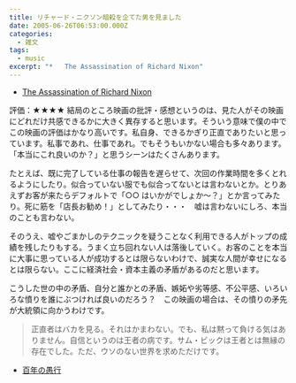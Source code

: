 ```yaml
---
title: リチャード・ニクソン暗殺を企てた男を見ました
date: 2005-06-26T06:53:00.000Z
categories:
  - 雑文
tags:
  - music
excerpt: "*   The Assassination of Richard Nixon"
---
```


- [The Assassination of Richard Nixon](http://www.wisepolicy.com/the_assassination_of_richard_nixon/)

評価：★★★★
結局のところ映画の批評・感想というのは、見た人がその映画にどれだけ共感できるかに大きく異存すると思います。そういう意味で僕の中でこの映画の評価はかなり高いです。私自身、できるかぎり正直でありたいと思っています。私事であれ、仕事であれ。でもそうもいかない場合も多々あります。「本当にこれ良いのか？」と思うシーンはたくさんあります。

たとえば、既に完了している仕事の報告を遅らせて、次回の作業時間を多くとれるようにしたり。似合っていない服でも似合ってないとは言わないとか。とりあえずお客が来たらデフォルトで「○○ はいかがでしょか〜？」とか言ってみたり。死に筋を「店長お勧め！」としてみたり・・・　嘘は言わないにしろ、本当のことも言わない。

そのうえ、嘘やごまかしのテクニックを疑うことなく利用できる人がトップの成績を残したりもする。うまく立ち回れない人は落後していく。お客のことを本当に大事に思っている人が成功するとは限らないわけで、誠実な人間が幸せになるとは限らない。ここに経済社会・資本主義の矛盾があるのだと思います。

こうした世の中の矛盾、自分と誰かとの矛盾、嫉妬や劣等感、不公平感、いろいろな憤りを誰にぶつければ良いのだろう？　この映画の場合は、その憤りの矛先が大統領に向かうわけです。

> 正直者はバカを見る。それはかまわない。でも、私は黙って負ける気はありません。自信というのは王者の病です。サム・ビックは王者とは無縁の存在でした。ただ、ウソのない世界を求めただけです。

- [百年の愚行](http://www.amazon.co.jp/exec/obidos/ASIN/4901818007/ref=nosim/yutakayamaguc-22)
